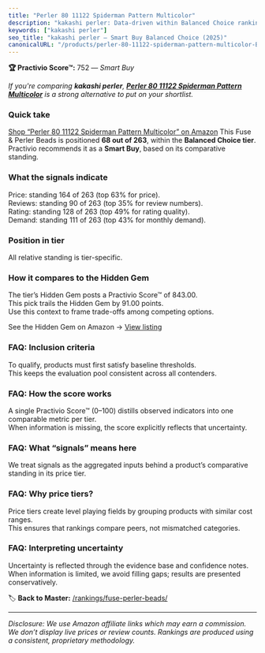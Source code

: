 ```yaml
---
title: "Perler 80 11122 Spiderman Pattern Multicolor"
description: "kakashi perler: Data-driven within Balanced Choice ranking using the Practivio Score™. Positioned by quality, value, demand, findability, momentum."
keywords: ["kakashi perler"]
seo_title: "kakashi perler — Smart Buy Balanced Choice (2025)"
canonicalURL: "/products/perler-80-11122-spiderman-pattern-multicolor-B07PF7MBCC/"
---
```


**🏆 Practivio Score™:** 752 — _Smart Buy_


*If you're comparing **kakashi perler**, **[Perler 80 11122 Spiderman Pattern Multicolor](https://www.amazon.com/dp/B07PF7MBCC?tag=practivio-20)** is a strong alternative to put on your shortlist.*
### Quick take
[Shop “Perler 80 11122 Spiderman Pattern Multicolor” on Amazon](https://www.amazon.com/dp/B07PF7MBCC?tag=practivio-20)
This Fuse & Perler Beads is positioned **68 out of 263**, within the **Balanced Choice tier**.  
Practivio recommends it as a **Smart Buy**, based on its comparative standing.

### What the signals indicate
Price: standing 164 of 263 (top 63% for price).  
Reviews: standing 90 of 263 (top 35% for review numbers).  
Rating: standing 128 of 263 (top 49% for rating quality).  
Demand: standing 111 of 263 (top 43% for monthly demand).

### Position in tier
All relative standing is tier-specific.

### How it compares to the Hidden Gem
The tier’s Hidden Gem posts a Practivio Score™ of 843.00.  
This pick trails the Hidden Gem by 91.00 points.  
Use this context to frame trade-offs among competing options.  

See the Hidden Gem on Amazon → [View listing](https://www.amazon.com/dp/B013TS50NQ?tag=practivio-20)

### FAQ: Inclusion criteria
To qualify, products must first satisfy baseline thresholds.  
This keeps the evaluation pool consistent across all contenders.

### FAQ: How the score works
A single Practivio Score™ (0–100) distills observed indicators into one comparable metric per tier.  
When information is missing, the score explicitly reflects that uncertainty.

### FAQ: What “signals” means here
We treat signals as the aggregated inputs behind a product’s comparative standing in its price tier.

### FAQ: Why price tiers?
Price tiers create level playing fields by grouping products with similar cost ranges.  
This ensures that rankings compare peers, not mismatched categories.

### FAQ: Interpreting uncertainty
Uncertainty is reflected through the evidence base and confidence notes.  
When information is limited, we avoid filling gaps; results are presented conservatively.


🏷️ **Back to Master:** [/rankings/fuse-perler-beads/](/rankings/fuse-perler-beads/)

---
_Disclosure: We use Amazon affiliate links which may earn a commission. We don’t display live prices or review counts. Rankings are produced using a consistent, proprietary methodology._
